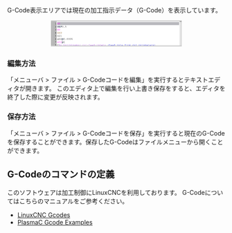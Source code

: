 G-Code表示エリアでは現在の加工指示データ（G-Code）を表示しています。

<p align="center">
<img alt="SmartScreen" src="./images/areas/area_gcode.png" style="width:60%">
</p>

### 編集方法
「メニューバ > ファイル > G-Codeコードを編集」を実行するとテキストエディタが開きます。
このエディタ上で編集を行い上書き保存をすると、エディタを終了した際に変更が反映されます。

### 保存方法
「メニューバ > ファイル > G-Codeコードを保存」を実行すると現在のG-Codeを保存することができます。保存したG-Codeはファイルメニューから開くことができます。


## G-Codeのコマンドの定義
このソフトウェアは加工制御にLinuxCNCを利用しております。
G-Codeについてはこちらのマニュアルをご参考ください。
- [LinuxCNC Gcodes](https://linuxcnc.org/docs/html/gcode/g-code.html)
- [PlasmaC Gcode Examples](http://linuxcnc.org/docs/html/plasma/plasmac-user-guide.html#_plasmac_gcode_examples)


